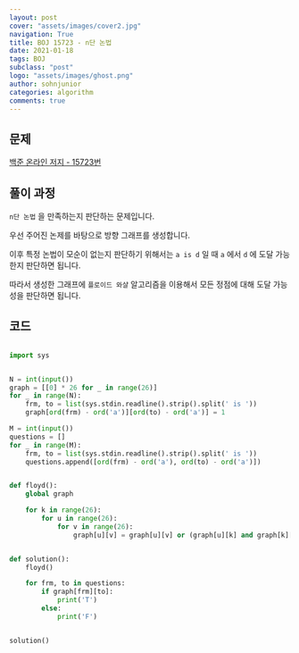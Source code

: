 ```yaml
---
layout: post
cover: "assets/images/cover2.jpg"
navigation: True
title: BOJ 15723 - n단 논법
date: 2021-01-18
tags: BOJ
subclass: "post"
logo: "assets/images/ghost.png"
author: sohnjunior
categories: algorithm
comments: true
---
```


## 문제

[백준 온라인 저지 - 15723번](https://www.acmicpc.net/problem/15723)

## 풀이 과정

`n단 논법` 을 만족하는지 판단하는 문제입니다.

우선 주어진 논제를 바탕으로 방향 그래프를 생성합니다.

이후 특정 논법이 모순이 없는지 판단하기 위해서는 `a is d` 일 때 `a` 에서 `d` 에 도달 가능한지 판단하면 됩니다.

따라서 생성한 그래프에 `플로이드 와샬` 알고리즘을 이용해서 모든 정점에 대해 도달 가능성을 판단하면 됩니다.

## 코드

```python

import sys


N = int(input())
graph = [[0] * 26 for _ in range(26)]
for _ in range(N):
    frm, to = list(sys.stdin.readline().strip().split(' is '))
    graph[ord(frm) - ord('a')][ord(to) - ord('a')] = 1

M = int(input())
questions = []
for _ in range(M):
    frm, to = list(sys.stdin.readline().strip().split(' is '))
    questions.append([ord(frm) - ord('a'), ord(to) - ord('a')])


def floyd():
    global graph

    for k in range(26):
        for u in range(26):
            for v in range(26):
                graph[u][v] = graph[u][v] or (graph[u][k] and graph[k][v])


def solution():
    floyd()

    for frm, to in questions:
        if graph[frm][to]:
            print('T')
        else:
            print('F')


solution()

```
